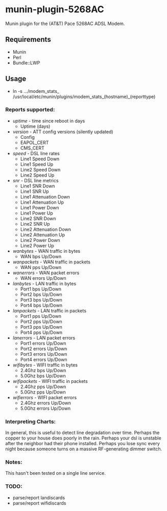 # munin-plugin-5268AC
Munin plugin for the (AT&T) Pace 5268AC ADSL Modem.

## Requirements
  * Munin
  * Perl
  * Bundle::LWP

## Usage
  * ln -s .../modem_stats_ /usr/local/etc/munin/plugins/modem_stats_(hostname)_(reporttype)

### Reports supported:
  * *uptime* - time since reboot in days
    * Uptime (days)
  * *version* - ATT config versions (silently updated)
    * Config
    * EAPOL_CERT
    * CMS_CERT
  * *speed* - DSL line rates
    * Line1 Speed Down
    * Line1 Speed Up
    * Line2 Speed Down
    * Line2 Speed Up
  * *snr* - DSL line metrics
    * Line1 SNR Down
    * Line1 SNR Up
    * Line1 Attenuation Down
    * Line1 Attenuation Up
    * Line1 Power Down
    * Line1 Power Up
    * Line2 SNR Down
    * Line2 SNR Up
    * Line2 Attenuation Down
    * Line2 Attenuation Up
    * Line2 Power Down
    * Line2 Power Up
  * *wanbytes* - WAN traffic in bytes
    * WAN bps Up/Down
  * *wanpackets* - WAN traffic in packets
    * WAN pps Up/Down
  * *wanerrors* - WAN packet errors
    * WAN errors Up/Down
  * *lanbytes* - LAN traffic in bytes
    * Port1 bps Up/Down
    * Port2 bps Up/Down
    * Port3 bps Up/Down
    * Port4 bps Up/Down
  * *lanpackets* - LAN traffic in packets
    * Port1 pps Up/Down
    * Port2 pps Up/Down
    * Port3 pps Up/Down
    * Port4 pps Up/Down
  * *lanerrors* - LAN packet errors
    * Port1 errors Up/Down
    * Port2 errors Up/Down
    * Port3 errors Up/Down
    * Port4 errors Up/Down
  * *wifibytes* - WIFI traffic in bytes
    * 2.4Ghz bps Up/Down
    * 5.0Ghz bps Up/Down
  * *wifipackets* - WIFI traffic in packets
    * 2.4Ghz pps Up/Down
    * 5.0Ghz pps Up/Down
  * *wifierrors* - WIFI packet errors
    * 2.4Ghz errors Up/Down
    * 5.0Ghz errors Up/Down

### Interpreting Charts:
In general, this is useful to detect line degradation over time.  Perhaps the copper to your house does poorly in the
rain.  Perhaps your dsl is unstable after the neighbor had their phone installed.  Perhaps you lose sync every night
because someone turns on a massive RF-generating dimmer switch.

### Notes:
This hasn't been tested on a single line service.

### TODO:
* parse/report landiscards
* parse/report wifidiscards
